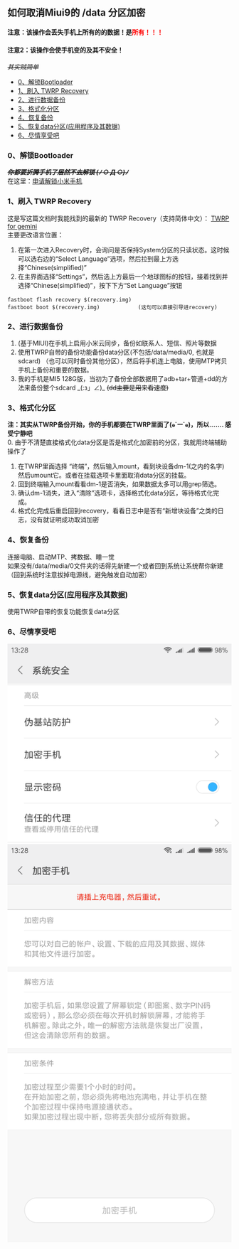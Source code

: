 ## 如何取消Miui9的 /data 分区加密 <!-- omit in toc -->
#### 注意：该操作会丢失手机上所有的的数据！是<font color=red>所有！！！</font> <!-- omit in toc -->  
#### 注意2：该操作会使手机变的及其不安全！ <!-- omit in toc -->  
~~*其实贼简单*~~

- [0、解锁Bootloader](#0解锁bootloader)
- [1、刷入 TWRP Recovery](#1刷入-twrp-recovery)
- [2、进行数据备份](#2进行数据备份)
- [3、格式化分区](#3格式化分区)
- [4、恢复备份](#4恢复备份)
- [5、恢复data分区(应用程序及其数据)](#5恢复data分区应用程序及其数据)
- [6、尽情享受吧](#6尽情享受吧)

### 0、解锁Bootloader
~~_**你都要折腾手机了居然不去解锁 (ﾉ ○ Д ○)ﾉ**_~~  
在这里：<a href="http://www.miui.com/unlock/index.html" target="_blank">申请解锁小米手机</a>

### 1、刷入 TWRP Recovery
这是写这篇文档时我能找到的最新的 TWRP Recovery（支持简体中文）：
<a href="https://dl.twrp.me/gemini/" target="_blank">TWRP for gemini</a>  
主要更改语言位置：  
1. 在第一次进入Recovery时，会询问是否保持System分区的只读状态。这时候可以选右边的“Select Language”选项，然后拉到最上方选择“Chinese(simplified)”  
2. 在主界面选择“Settings”，然后选上方最后一个地球图标的按钮，接着找到并选择“Chinese(simplified)”，按下下方“Set Language”按钮  

```
fastboot flash recovery $(recovery.img)
fastboot boot $(recovery.img)            (这句可以直接引导进recovery)
```

### 2、进行数据备份
1. (基于MIUI)在手机上启用小米云同步，备份如联系人、短信、照片等数据  
2. 使用TWRP自带的备份功能备份data分区(不包括/data/media/0, 也就是sdcard) （也可以同时备份其他分区），然后将手机连上电脑，使用MTP拷贝手机上备份和重要的数据。
3. 我的手机是MI5 128G版，当初为了备份全部数据用了adb+tar+管道+dd的方法来备份整个sdcard \_(:з」∠)\_ ~~(dd主要是用来看速度)~~

### 3、格式化分区
**注：其实从TWRP备份开始，你的手机都要在TWRP里面了(๑˙ー˙๑)，所以....... 感受宁静吧**  
0. 由于不清楚直接格式化data分区是否是格式化加密前的分区，我就用终端辅助操作了
1. 在TWRP里面选择 “终端”，然后输入mount，看到块设备dm-1(之内的名字) 然后umount它。或者在挂载选项卡里面取消data分区的挂载。
2. 回到终端输入mount看看dm-1是否消失，如果数据太多可以用grep筛选。
3. 确认dm-1消失，进入“清除”选项卡，选择格式化data分区，等待格式化完成。
4. 格式化完成后重启回到recovery，看看日志中是否有“新增块设备”之类的日志，没有就证明成功取消加密

### 4、恢复备份
连接电脑、启动MTP、拷数据、睡一觉  
如果没有/data/media/0文件夹的话得先新建一个或者回到系统让系统帮你新建（回到系统时注意拔掉电源线，避免触发自动加密）

### 5、恢复data分区(应用程序及其数据)
使用TWRP自带的恢复功能恢复data分区

### 6、尽情享受吧
![高级设置](../../assets/phone/Mi5-Miui9-SDK24/Advanced-Setting.png)  
![加密手机](../../assets/phone/Mi5-Miui9-SDK24/Encryption-Phone.png)
